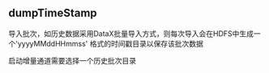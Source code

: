 ## dumpTimeStamp

导入批次，如历史数据采用DataX批量导入方式，则每次导入会在HDFS中生成一个'yyyyMMddHHmmss' 格式的时间戳目录以保存该批次数据

启动增量通道需要选择一个历史批次目录

